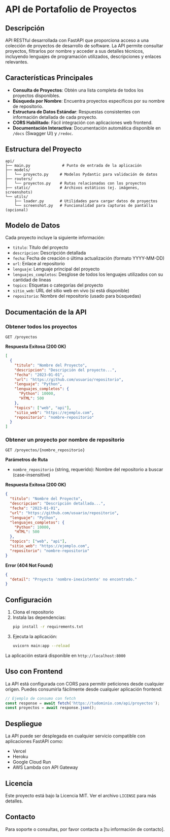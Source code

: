# API de Portafolio de Proyectos

## Descripción

API RESTful desarrollada con FastAPI que proporciona acceso a una colección de proyectos de desarrollo de software. La API permite consultar proyectos, filtrarlos por nombre y acceder a sus detalles técnicos, incluyendo lenguajes de programación utilizados, descripciones y enlaces relevantes.

## Características Principales

- **Consulta de Proyectos**: Obtén una lista completa de todos los proyectos disponibles.
- **Búsqueda por Nombre**: Encuentra proyectos específicos por su nombre de repositorio.
- **Estructura de Datos Estándar**: Respuestas consistentes con información detallada de cada proyecto.
- **CORS Habilitado**: Fácil integración con aplicaciones web frontend.
- **Documentación Interactiva**: Documentación automática disponible en `/docs` (Swagger UI) y `/redoc`.

## Estructura del Proyecto

```
api/
├── main.py              # Punto de entrada de la aplicación
├── models/             
│   └── proyecto.py     # Modelos Pydantic para validación de datos
├── routers/
│   └── proyectos.py    # Rutas relacionadas con los proyectos
├── static/             # Archivos estáticos (ej. imágenes, screenshots)
└── utils/
    ├── loader.py       # Utilidades para cargar datos de proyectos
    └── screenshot.py   # Funcionalidad para capturas de pantalla (opcional)
```

## Modelo de Datos

Cada proyecto incluye la siguiente información:

- `titulo`: Título del proyecto
- `descripcion`: Descripción detallada
- `fecha`: Fecha de creación o última actualización (formato YYYY-MM-DD)
- `url`: Enlace al repositorio
- `lenguaje`: Lenguaje principal del proyecto
- `lenguajes_completos`: Desglose de todos los lenguajes utilizados con su cantidad de líneas
- `topics`: Etiquetas o categorías del proyecto
- `sitio_web`: URL del sitio web en vivo (si está disponible)
- `repositorio`: Nombre del repositorio (usado para búsquedas)

## Documentación de la API

### Obtener todos los proyectos

```http
GET /proyectos
```

**Respuesta Exitosa (200 OK)**
```json
[
  {
    "titulo": "Nombre del Proyecto",
    "descripcion": "Descripción del proyecto...",
    "fecha": "2023-01-01",
    "url": "https://github.com/usuario/repositorio",
    "lenguaje": "Python",
    "lenguajes_completos": {
      "Python": 10000,
      "HTML": 500
    },
    "topics": ["web", "api"],
    "sitio_web": "https://ejemplo.com",
    "repositorio": "nombre-repositorio"
  }
]
```

### Obtener un proyecto por nombre de repositorio

```http
GET /proyectos/{nombre_repositorio}
```

**Parámetros de Ruta**
- `nombre_repositorio` (string, requerido): Nombre del repositorio a buscar (case-insensitive)

**Respuesta Exitosa (200 OK)**
```json
{
  "titulo": "Nombre del Proyecto",
  "descripcion": "Descripción detallada...",
  "fecha": "2023-01-01",
  "url": "https://github.com/usuario/repositorio",
  "lenguaje": "Python",
  "lenguajes_completos": {
    "Python": 10000,
    "HTML": 500
  },
  "topics": ["web", "api"],
  "sitio_web": "https://ejemplo.com",
  "repositorio": "nombre-repositorio"
}
```

**Error (404 Not Found)**
```json
{
  "detail": "Proyecto 'nombre-inexistente' no encontrado."
}
```

## Configuración

1. Clona el repositorio
2. Instala las dependencias:
   ```bash
   pip install -r requirements.txt
   ```
3. Ejecuta la aplicación:
   ```bash
   uvicorn main:app --reload
   ```

La aplicación estará disponible en `http://localhost:8000`

## Uso con Frontend

La API está configurada con CORS para permitir peticiones desde cualquier origen. Puedes consumirla fácilmente desde cualquier aplicación frontend:

```javascript
// Ejemplo de consumo con fetch
const response = await fetch('https://tudominio.com/api/proyectos');
const proyectos = await response.json();
```

## Despliegue

La API puede ser desplegada en cualquier servicio compatible con aplicaciones FastAPI como:
- Vercel
- Heroku
- Google Cloud Run
- AWS Lambda con API Gateway

## Licencia

Este proyecto está bajo la Licencia MIT. Ver el archivo `LICENSE` para más detalles.

## Contacto

Para soporte o consultas, por favor contacta a [tu información de contacto].